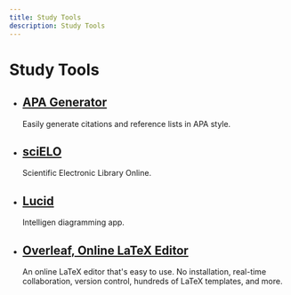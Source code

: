 ```yaml
---
title: Study Tools
description: Study Tools
---
```


# Study Tools

- ## [APA Generator](https://www.scribbr.es/detector-de-plagio/generador-apa/)
	Easily generate citations and reference lists in APA style.
- ## [sciELO](https://scielo.conicyt.cl/)
	Scientific Electronic Library Online.
- ## [Lucid](https://app.lucidchart.com/)
	Intelligen diagramming app.
- ## [Overleaf, Online LaTeX Editor](https://www.overleaf.com)
	An online LaTeX editor that's easy to use. No installation, real-time collaboration, version control, hundreds of LaTeX templates, and more.
